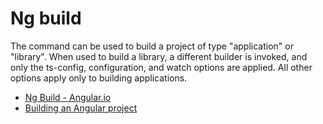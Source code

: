 # Ng build

The command can be used to build a project of type "application" or "library". When used to build a library, a different builder is invoked, and only the ts-config, configuration, and watch options are applied. All other options apply only to building applications.

- [Ng Build - Angular.io](https://angular.io/cli/build)
- [Building an Angular project](https://www.youtube.com/watch?v=VB6WuCPDwz0)